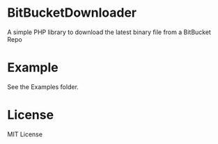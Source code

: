 # BitBucketDownloader
A simple PHP library to download the latest binary file from a BitBucket Repo

# Example
See the Examples folder.

# License
MIT License